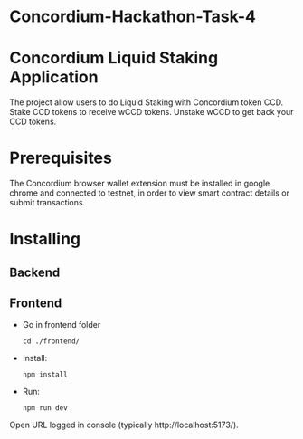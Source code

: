 # Concordium-Hackathon-Task-4
# Concordium Liquid Staking Application
The project allow users to do Liquid Staking with Concordium token CCD. 
Stake CCD tokens to receive wCCD tokens. 
Unstake wCCD to get back your CCD tokens.
# Prerequisites
The Concordium browser wallet extension must be installed in google chrome and connected to testnet, in order to view smart contract details or submit transactions.
# Installing
## Backend
 

## Frontend

- Go in frontend folder
  ````
  cd ./frontend/
  ````
- Install:
   ````
   npm install
   ````
- Run:
  ````
  npm run dev
  ````

Open URL logged in console (typically http://localhost:5173/).

